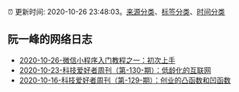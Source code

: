 :alarm_clock: 更新时间: 2020-10-26 23:48:03。[来源分类](../README.md)、[标签分类](../TAGS.md)、[时间分类](../TIMELINE.md)

## 阮一峰的网络日志




- [2020-10-26-微信小程序入门教程之一：初次上手](http://www.ruanyifeng.com/blog/2020/10/wechat-miniprogram-tutorial-part-one.html) 
- [2020-10-23-科技爱好者周刊（第-130-期）：低龄化的互联网](http://www.ruanyifeng.com/blog/2020/10/weekly-issue-130.html) 
- [2020-10-16-科技爱好者周刊（第-129-期）：创业的凸函数和凹函数](http://www.ruanyifeng.com/blog/2020/10/weekly-issue-129.html) 